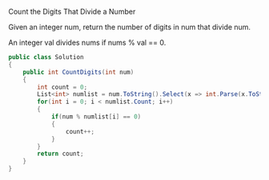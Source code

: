 Count the Digits That Divide a Number

Given an integer num, return the number of digits in num that divide num.

An integer val divides nums if nums % val == 0.

```csharp
public class Solution
{
    public int CountDigits(int num)
    {
        int count = 0;
        List<int> numlist = num.ToString().Select(x => int.Parse(x.ToString())).ToList();
        for(int i = 0; i < numlist.Count; i++)
        {
            if(num % numlist[i] == 0)
            {
                count++;
            } 
        }
        return count;
    }
}
